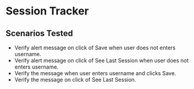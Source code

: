 # Session Tracker


## Scenarios Tested
* Verify alert message on click of Save when user does not enters username.
* Verify alert message on click of See Last Session when user does not enters username.
* Verify the message when user enters username and clicks Save.
* Verify the message on click of See Last Session.

